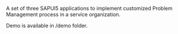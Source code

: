 A set of three SAPUI5 applications to implement customized Problem Management process in a service organization.

Demo is available in /demo folder.
